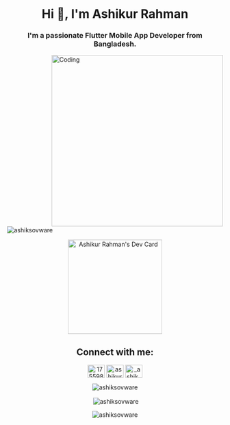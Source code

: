 <h1 align="center">Hi 👋, I'm Ashikur Rahman</h1>
<h3 align="center">I'm a passionate Flutter Mobile App Developer from Bangladesh.</h3>
<img align="right" alt="Coding" width="400" src="https://cdn.dribbble.com/users/1162077/screenshots/3848914/programmer.gif">

<p align="left"> <img src="https://komarev.com/ghpvc/?username=ashiksovware&label=Profile%20views&color=0e75b6&style=flat" alt="ashiksovware" /> </p>

<p align="center"> <a href="https://app.daily.dev/AshikExlac"><img src="https://api.daily.dev/devcards/5c9b886c694048b4a04e84bb881c7e6c.png?r=2ui" width="220" alt="Ashikur Rahman's Dev Card"/></a> </p>

<h2 align="center">Connect with me:</h2>
<p align="center">
<a href="https://stackoverflow.com/users/17559838" target="blank"><img align="center" src="https://raw.githubusercontent.com/rahuldkjain/github-profile-readme-generator/master/src/images/icons/Social/stack-overflow.svg" alt="17559838" height="30" width="40" /></a>
<a href="https://fb.com/ashikur.rohmanko" target="blank"><img align="center" src="https://raw.githubusercontent.com/rahuldkjain/github-profile-readme-generator/master/src/images/icons/Social/facebook.svg" alt="ashikur.rohmanko" height="30" width="40" /></a>
<a href="https://instagram.com/_ashik__rahman" target="blank"><img align="center" src="https://raw.githubusercontent.com/rahuldkjain/github-profile-readme-generator/master/src/images/icons/Social/instagram.svg" alt="_ashik__rahman" height="30" width="40" /></a>

<p align="center"><img align="center" src="https://github-readme-stats.vercel.app/api/top-langs?username=ashiksovware&show_icons=true&locale=en&layout=compact" alt="ashiksovware" /></p>
<p align="center">&nbsp;<img align="center" src="https://github-readme-stats.vercel.app/api?username=ashiksovware&show_icons=true&locale=en" alt="ashiksovware" /></p>
<p align="center"><img align="center" src="https://github-readme-streak-stats.herokuapp.com/?user=ashiksovware&" alt="ashiksovware" /></p>
